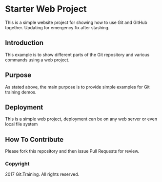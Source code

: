 # Starter Web Project

This is a simple website project for showing how to use Git and GitHub together.
Updating for emergency fix after stashing.

## Introduction

This example is to show different parts of the Git repository and various commands using a web project.

## Purpose

As stated above, the main purpose is to provide simple examples for Git training demos.

## Deployment

This is a simple web project, deployment can be on any web server or even local file system

## How To Contribute

Please fork this repository and then issue Pull Requests for review. 

### Copyright

2017 Git.Training. All rights reserved.